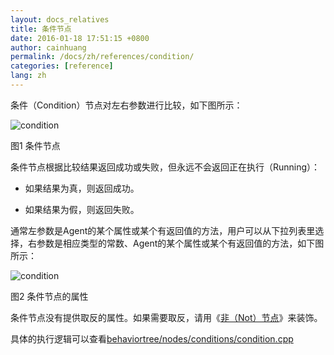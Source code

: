 ```yaml
---
layout: docs_relatives
title: 条件节点 
date: 2016-01-18 17:51:15 +0800
author: cainhuang
permalink: /docs/zh/references/condition/
categories: [reference]
lang: zh
---
```


条件（Condition）节点对左右参数进行比较，如下图所示：

![condition]({{site.url}}{{site.baseurl}}/img/references/condition.png)

图1 条件节点

条件节点根据比较结果返回成功或失败，但永远不会返回正在执行（Running）：

- 如果结果为真，则返回成功。

- 如果结果为假，则返回失败。

通常左参数是Agent的某个属性或某个有返回值的方法，用户可以从下拉列表里选择，右参数是相应类型的常数、Agent的某个属性或某个有返回值的方法，如下图所示：

![condition]({{site.url}}{{site.baseurl}}/img/references/condition_prop.png)

图2 条件节点的属性

条件节点没有提供取反的属性。如果需要取反，请用《[非（Not）节点]({{site.url}}{{site.baseurl}}/docs/zh/references/decorator/)》来装饰。

具体的执行逻辑可以查看[behaviortree/nodes/conditions/condition.cpp]({{site.repository}}/blob/master/src/behaviortree/nodes/conditions/condition.cpp)
